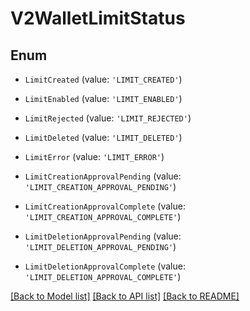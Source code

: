 # V2WalletLimitStatus


## Enum

* `LimitCreated` (value: `'LIMIT_CREATED'`)

* `LimitEnabled` (value: `'LIMIT_ENABLED'`)

* `LimitRejected` (value: `'LIMIT_REJECTED'`)

* `LimitDeleted` (value: `'LIMIT_DELETED'`)

* `LimitError` (value: `'LIMIT_ERROR'`)

* `LimitCreationApprovalPending` (value: `'LIMIT_CREATION_APPROVAL_PENDING'`)

* `LimitCreationApprovalComplete` (value: `'LIMIT_CREATION_APPROVAL_COMPLETE'`)

* `LimitDeletionApprovalPending` (value: `'LIMIT_DELETION_APPROVAL_PENDING'`)

* `LimitDeletionApprovalComplete` (value: `'LIMIT_DELETION_APPROVAL_COMPLETE'`)

[[Back to Model list]](../README.md#documentation-for-models) [[Back to API list]](../README.md#documentation-for-api-endpoints) [[Back to README]](../README.md)
